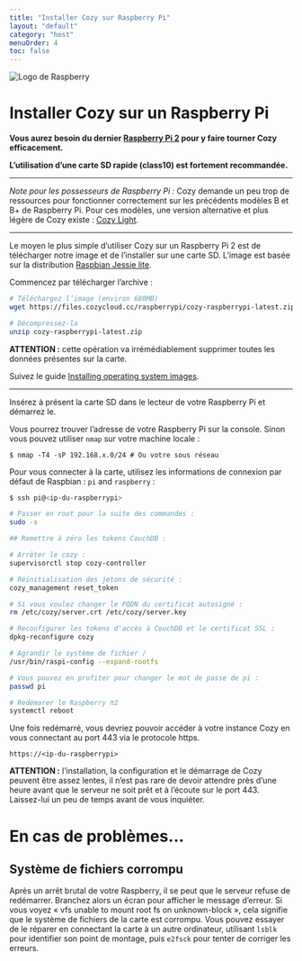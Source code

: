 ```yaml
---
title: "Installer Cozy sur Raspberry Pi"
layout: "default"
category: "host"
menuOrder: 4
toc: false
---
```



<div class="install-inner-logo"> 
<img alt="Logo de Raspberry" src="/assets/images/raspberry-logo.png">
</div>

# Installer Cozy sur un Raspberry Pi

**Vous aurez besoin du dernier [Raspberry Pi 2](http://fr.wikipedia.org/wiki/Raspberry_Pi)
pour y faire tourner Cozy efficacement.**

**L’utilisation d’une carte SD rapide (class10) est fortement recommandée.**

---

*Note pour les possesseurs de Raspberry Pi :* Cozy demande un peu trop de
ressources pour fonctionner correctement sur les précédents modèles B et B+
de Raspberry Pi. Pour ces modèles, une version alternative et plus légère de
Cozy existe : [Cozy Light](https://github.com/cozy-labs/cozy-light).

---

Le moyen le plus simple d’utiliser Cozy sur un Raspberry Pi 2 est de
télécharger notre image et de l’installer sur une carte SD. L’image est basée
sur la distribution [Raspbian Jessie lite](https://www.raspberrypi.org/downloads/raspbian/).

Commencez par télécharger l’archive :

```bash
# Téléchargez l’image (environ 680MB)
wget https://files.cozycloud.cc/raspberrypi/cozy-raspberrypi-latest.zip

# Décompressez-la
unzip cozy-raspberrypi-latest.zip
```

**ATTENTION :** cette opération va irrémédiablement supprimer toutes les
données présentes sur la carte.

Suivez le guide [Installing operating system images](https://www.raspberrypi.org/documentation/installation/installing-images/README.md).

---

Insérez à présent la carte SD dans le lecteur de votre Raspberry Pi et démarrez
le.

Vous pourrez trouver l’adresse de votre Raspberry Pi sur la console. Sinon vous pouvez
utiliser `nmap` sur votre machine locale :

```
$ nmap -T4 -sP 192.168.x.0/24 # Ou votre sous réseau
```

Pour vous connecter à la carte, utilisez les informations de connexion par
défaut de Raspbian : ```pi``` and ```raspberry``` :

```bash
$ ssh pi@<ip-du-raspberrypi>

# Passer en root pour la suite des commandes :
sudo -s

## Remettre à zéro les tokens CouchDB :

# Arrêter le cozy :
supervisorctl stop cozy-controller

# Réinitialisation des jetons de sécurité :
cozy_management reset_token

# Si vous voulez changer le FQDN du certificat autosigné :
rm /etc/cozy/server.crt /etc/cozy/server.key

# Reconfigurer les tokens d'accès à CouchDB et le certificat SSL :
dpkg-reconfigure cozy

# Agrandir le système de fichier /
/usr/bin/raspi-config --expand-rootfs

# Vous pouvez en profiter pour changer le mot de passe de pi :
passwd pi

# Redémarer le Raspberry π2
systemctl reboot
```

Une fois redémarré, vous devriez pouvoir accéder à votre instance Cozy en vous
connectant au port 443 via le protocole https.

`https://<ip-du-raspberrypi>`

**ATTENTION :** l’installation, la configuration et le démarrage de Cozy peuvent
être assez lentes, il n’est pas rare de devoir attendre près d’une heure avant
que le serveur ne soit prêt et à l’écoute sur le port 443.  Laissez-lui un peu
de temps avant de vous inquiéter.

# En cas de problèmes…

## Système de fichiers corrompu

Après un arrêt brutal de votre Raspberry, il se peut que le serveur refuse de redémarrer. Branchez alors un écran pour afficher le message d’erreur. Si vous voyez « vfs unable to mount root fs on unknown-block », cela signifie que le système de fichiers de la carte est corrompu. Vous pouvez essayer de le réparer en connectant la carte à un autre ordinateur, utilisant `lsblk` pour identifier son point de montage, puis `e2fsck` pour tenter de corriger les erreurs.
